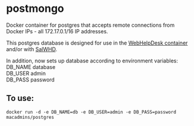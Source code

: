 postmongo
============

Docker container for postgres that accepts remote connections from Docker IPs - all 172.17.0.1/16 IP addresses.

This postgres database is designed for use in the [WebHelpDesk container](https://registry.hub.docker.com/u/macadmins/whd/) and/or with [SalWHD](https://registry.hub.docker.com/u/macadmins/salwhd/).

In addition, now sets up database according to environment variables:  
DB_NAME database  
DB_USER admin  
DB_PASS password  

To use:
-----
`docker run -d -e DB_NAME=db -e DB_USER=admin -e DB_PASS=password macadmins/postgres`